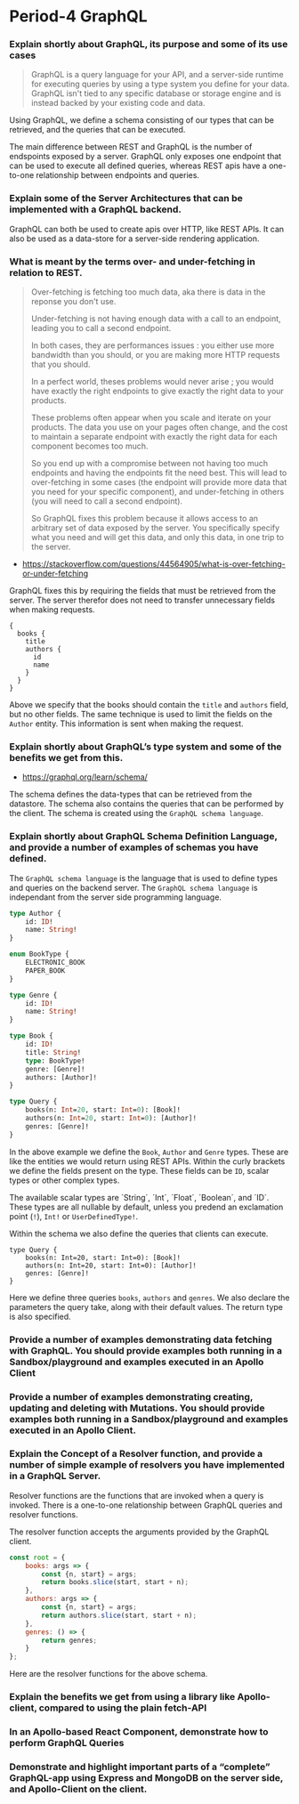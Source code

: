 # Period-4 GraphQL

### Explain shortly about GraphQL, its purpose and some of its use cases

> GraphQL is a query language for your API, and a server-side runtime for executing queries by using a type system you define for your data. GraphQL isn't tied to any specific database or storage engine and is instead backed by your existing code and data.

Using GraphQL, we define a schema consisting of our types that can be retrieved, and the queries that can be executed.

The main difference between REST and GraphQL is the number of endspoints exposed by a server. GraphQL only exposes one endpoint that can be used to execute all defined queries, whereas REST apis have a one-to-one relationship between endpoints and queries.

### Explain some of the Server Architectures that can be implemented with a GraphQL backend.

GraphQL can both be used to create apis over HTTP, like REST APIs. It can also be used as a data-store for a server-side rendering application. 

### What is meant by the terms over- and under-fetching in relation to REST.

>Over-fetching is fetching too much data, aka there is data in the reponse you don't use.
>
>Under-fetching is not having enough data with a call to an endpoint, leading you to call a second endpoint.
>
>In both cases, they are performances issues : you either use more bandwidth than you should, or you are making more HTTP requests that you should.
>
>In a perfect world, theses problems would never arise ; you would have exactly the right endpoints to give exactly the right data to your products.
>
>These problems often appear when you scale and iterate on your products. The data you use on your pages often change, and the cost to maintain a separate endpoint with exactly the right data for each component becomes too much.
>
>So you end up with a compromise between not having too much endpoints and having the endpoints fit the need best. This will lead to over-fetching in some cases (the endpoint will provide more data that you need for your specific component), and under-fetching in others (you will need to call a second endpoint).
>
>So GraphQL fixes this problem because it allows access to an arbitrary set of data exposed by the server. You specifically specify what you need and will get this data, and only this data, in one trip to the server.
- https://stackoverflow.com/questions/44564905/what-is-over-fetching-or-under-fetching

GraphQL fixes this by requiring the fields that must be retrieved from the server. The server therefor does not need to transfer unnecessary fields when making requests.

```
{
  books {
    title
    authors {
      id 
      name
    }
  }
}
```

Above we specify that the books should contain the `title` and `authors` field, but no other fields. The same technique is used to limit the fields on the `Author` entity. This information is sent when making the request.

### Explain shortly about GraphQL’s type system and some of the benefits we get from this.

- https://graphql.org/learn/schema/

The schema defines the data-types that can be retrieved from the datastore. The schema also contains the queries that can be performed by the client. The schema is created using the `GraphQL schema language`.

### Explain shortly about GraphQL Schema Definition Language, and provide a number of examples of schemas you have defined.

The `GraphQL schema language` is the language that is used to define types and queries on the backend server. The `GraphQL schema language` is independant from the server side programming language.

```graphql
type Author {
    id: ID!
    name: String!
}

enum BookType {
    ELECTRONIC_BOOK
    PAPER_BOOK
}

type Genre {
    id: ID!
    name: String!
}

type Book {
    id: ID!
    title: String!
    type: BookType!
    genre: [Genre]!
    authors: [Author]!
}

type Query {
    books(n: Int=20, start: Int=0): [Book]!
    authors(n: Int=20, start: Int=0): [Author]!
    genres: [Genre]! 
}
```

In the above example we define the `Book`, `Author` and `Genre` types. These are like the entities we would return using REST APIs. Within the curly brackets we define the fields present on the type. These fields can be `ID`, scalar types or other complex types.

The available scalar types are ´String´, ´Int´, ´Float´, ´Boolean´, and ´ID´. These types are all nullable by default, unless you predend an exclamation point (`!`), `Int!` or `UserDefinedType!`.

Within the schema we also define the queries that clients can execute.

```
type Query {
    books(n: Int=20, start: Int=0): [Book]!
    authors(n: Int=20, start: Int=0): [Author]!
    genres: [Genre]! 
}
```

Here we define three queries `books`, `authors` and `genres`. We also declare the parameters the query take, along with their default values. The return type is also specified.

### Provide a number of examples demonstrating data fetching with GraphQL. You should provide examples both running in a Sandbox/playground and examples executed in an Apollo Client



### Provide a number of examples demonstrating creating, updating and deleting with Mutations. You should provide examples both running in a Sandbox/playground and examples executed in an Apollo Client.



### Explain the Concept of a Resolver function, and provide a number of simple example of resolvers you have implemented in a GraphQL Server.

Resolver functions are the functions that are invoked when a query is invoked. There is a one-to-one relationship between GraphQL queries and resolver functions.

The resolver function accepts the arguments provided by the GraphQL client.

```js
const root = {
    books: args => {
        const {n, start} = args;
        return books.slice(start, start + n);
    },
    authors: args => {
        const {n, start} = args;
        return authors.slice(start, start + n);
    },
    genres: () => {
        return genres;
    }
};
```

Here are the resolver functions for the above schema.

### Explain the benefits we get from using a library like Apollo-client, compared to using the plain fetch-API



### In an Apollo-based React Component, demonstrate how to perform GraphQL Queries



### Demonstrate and highlight important parts of a “complete” GraphQL-app using Express and MongoDB on the server side, and Apollo-Client on the client.

